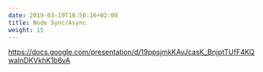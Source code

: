 ```yaml
---
date: 2019-03-19T16:50:16+02:00
title: Node Sync/Async
weight: 15
---
```

https://docs.google.com/presentation/d/19ppsjmkKAvJcasK_BnjptTUfF4KQwaInDKVkhK1b6vA